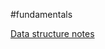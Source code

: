 #fundamentals 

[Data structure notes](https://courses.grainger.illinois.edu/cs225/fa2022/resources/)